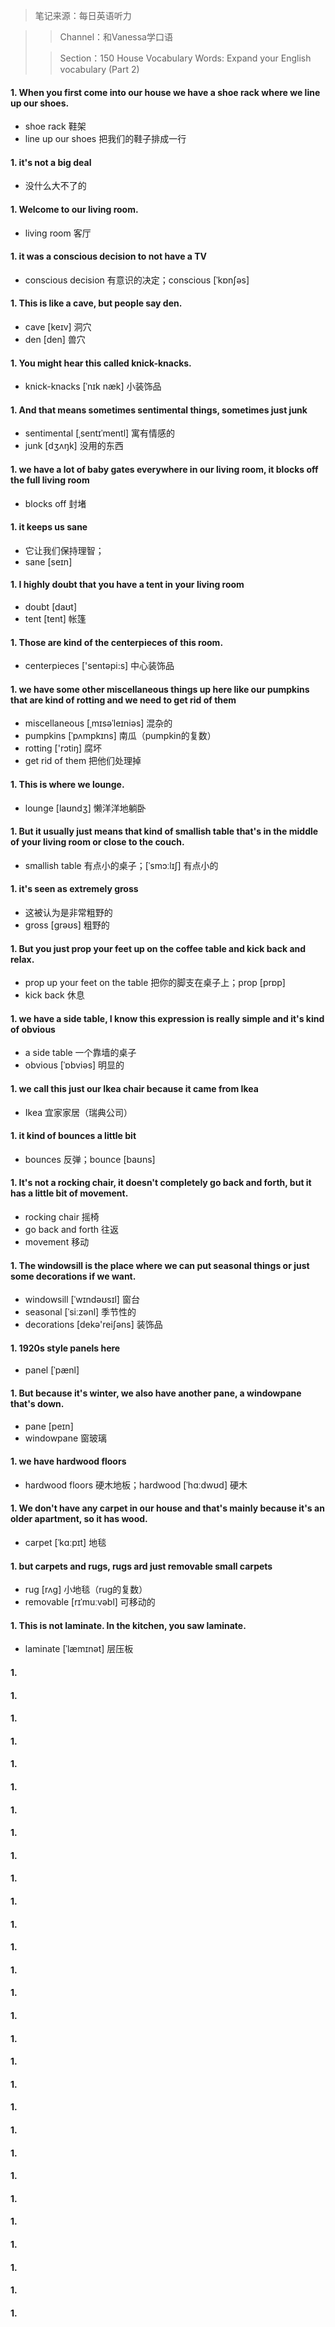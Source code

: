 > 笔记来源：每日英语听力

> > Channel：和Vanessa学口语
>
> > Section：150 House Vocabulary Words: Expand your English vocabulary (Part 2)

#### 1. When you first come into our house we have a shoe rack where we line up our shoes.

- shoe rack 鞋架
- line up our shoes 把我们的鞋子排成一行

#### 1. it's not a big deal 

- 没什么大不了的

#### 1. Welcome to our living room.

- living room 客厅

#### 1. it was a conscious decision to not have a TV

- conscious decision 有意识的决定；conscious [ˈkɒnʃəs]

#### 1. This is like a cave, but people say den.

- cave [keɪv] 洞穴
- den [den] 兽穴

#### 1. You might hear this called knick-knacks.

- knick-knacks [ˈnɪk næk] 小装饰品

#### 1. And that means sometimes sentimental things, sometimes just junk

- sentimental [ˌsentɪˈmentl] 寓有情感的
- junk [dʒʌŋk] 没用的东西

#### 1. we have a lot of baby gates everywhere in our living room, it blocks off the full living room

- blocks off 封堵

#### 1. it keeps us sane

- 它让我们保持理智；
- sane [seɪn]

#### 1. I highly doubt that you have a tent in your living room

- doubt [daʊt]
- tent [tent] 帐篷

#### 1. Those are kind of the centerpieces of this room.

- centerpieces ['sentəpi:s] 中心装饰品

#### 1. we have some other miscellaneous things up here like our pumpkins that are kind of rotting and we need to get rid of them

- miscellaneous [ˌmɪsəˈleɪniəs] 混杂的
- pumpkins [ˈpʌmpkɪns]  南瓜（pumpkin的复数）
- rotting ['rɔtiŋ] 腐坏
- get rid of them 把他们处理掉

#### 1. This is where we lounge.

- lounge [laʊndʒ] 懒洋洋地躺卧

#### 1. But it usually just means that kind of smallish table that's in the middle of your living room or close to the couch.

- smallish table 有点小的桌子；[ˈsmɔːlɪʃ] 有点小的

#### 1. it's seen as extremely gross

- 这被认为是非常粗野的
- gross [ɡrəʊs] 粗野的

#### 1. But you just prop your feet up on the coffee table and kick back and relax.

- prop up your feet on the table 把你的脚支在桌子上；prop [prɒp] 
- kick back 休息

#### 1. we have a side table, I know this expression is really simple and it's kind of obvious

- a side table 一个靠墙的桌子
- obvious [ˈɒbviəs] 明显的

#### 1. we call this just our Ikea chair because it came from Ikea

- Ikea 宜家家居（瑞典公司）

#### 1. it kind of bounces a little bit

- bounces 反弹；bounce [baʊns] 

#### 1. It's not a rocking chair, it doesn't completely go back and forth, but it has a little bit of movement.

- rocking chair 摇椅
- go back and forth 往返
- movement 移动

#### 1. The windowsill is the place where we can put seasonal things or just some decorations if we want.

- windowsill [ˈwɪndəʊsɪl] 窗台
- seasonal [ˈsiːzənl] 季节性的
- decorations [dekə'reiʃəns] 装饰品

#### 1. 1920s style panels here

- panel [ˈpænl]

#### 1. But because it's winter, we also have another pane, a windowpane that's down.

- pane [peɪn]
- windowpane 窗玻璃

#### 1. we have hardwood floors

- hardwood floors 硬木地板；hardwood [ˈhɑːdwʊd] 硬木

#### 1. We don't have any carpet in our house and that's mainly because it's an older apartment, so it has wood.

- carpet [ˈkɑːpɪt] 地毯

#### 1. but carpets and rugs, rugs ard just removable small carpets

- rug [rʌɡ] 小地毯（rug的复数）
- removable [rɪˈmuːvəbl] 可移动的

#### 1. This is not laminate. In the kitchen, you saw laminate.

- laminate [ˈlæmɪnət] 层压板

#### 1. 

#### 1. 

#### 1. 

#### 1. 

#### 1. 

#### 1. 

#### 1. 

#### 1. 

#### 1. 

#### 1. 

#### 1. 

#### 1. 

#### 1. 

#### 1. 

#### 1. 

#### 1. 

#### 1. 

#### 1. 

#### 1. 

#### 1. 

#### 1. 

#### 1. 

#### 1. 

#### 1. 

#### 1. 

#### 1. 

#### 1. 

#### 1. 

#### 1. 
